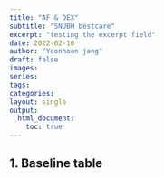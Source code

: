 ```yaml
---
title: "AF & DEX"
subtitle: "SNUBH bestcare"
excerpt: "testing the excerpt field"
date: 2022-02-10
author: "Yeonhoon jang"
draft: false
images:
series:
tags:
categories:
layout: single
output:
  html_document:
    toc: true
---
```


<link href="/rmarkdown-libs/tabwid/tabwid.css" rel="stylesheet" />

## 1. Baseline table

<template id="29177189-3d9c-4104-8189-de2355f8ff8d"><style>
.tabwid table{
  border-spacing:0px !important;
  border-collapse:collapse;
  line-height:1;
  margin-left:auto;
  margin-right:auto;
  border-width: 0;
  display: table;
  margin-top: 1.275em;
  margin-bottom: 1.275em;
  border-color: transparent;
}
.tabwid_left table{
  margin-left:0;
}
.tabwid_right table{
  margin-right:0;
}
.tabwid td {
    padding: 0;
}
.tabwid a {
  text-decoration: none;
}
.tabwid thead {
    background-color: transparent;
}
.tabwid tfoot {
    background-color: transparent;
}
.tabwid table tr {
background-color: transparent;
}
</style><div class="tabwid"><style>.cl-d8f5068e{}.cl-d8ecf048{font-family:'Arial';font-size:11pt;font-weight:normal;font-style:normal;text-decoration:none;color:rgba(0, 0, 0, 1.00);background-color:transparent;}.cl-d8ecf049{font-family:'Arial';font-size:6.6pt;font-weight:normal;font-style:normal;text-decoration:none;color:rgba(0, 0, 0, 1.00);background-color:transparent;position: relative;bottom:3.3pt;}.cl-d8ecf04a{margin:0;text-align:left;border-bottom: 0 solid rgba(0, 0, 0, 1.00);border-top: 0 solid rgba(0, 0, 0, 1.00);border-left: 0 solid rgba(0, 0, 0, 1.00);border-right: 0 solid rgba(0, 0, 0, 1.00);padding-bottom:2pt;padding-top:2pt;padding-left:5pt;padding-right:5pt;line-height: 1;background-color:transparent;}.cl-d8ecf04b{margin:0;text-align:center;border-bottom: 0 solid rgba(0, 0, 0, 1.00);border-top: 0 solid rgba(0, 0, 0, 1.00);border-left: 0 solid rgba(0, 0, 0, 1.00);border-right: 0 solid rgba(0, 0, 0, 1.00);padding-bottom:2pt;padding-top:2pt;padding-left:5pt;padding-right:5pt;line-height: 1;background-color:transparent;}.cl-d8ecf04c{margin:0;text-align:left;border-bottom: 0 solid rgba(0, 0, 0, 1.00);border-top: 0 solid rgba(0, 0, 0, 1.00);border-left: 0 solid rgba(0, 0, 0, 1.00);border-right: 0 solid rgba(0, 0, 0, 1.00);padding-bottom:5pt;padding-top:5pt;padding-left:5pt;padding-right:5pt;line-height: 1;background-color:transparent;}.cl-d8ecf04d{margin:0;text-align:center;border-bottom: 0 solid rgba(0, 0, 0, 1.00);border-top: 0 solid rgba(0, 0, 0, 1.00);border-left: 0 solid rgba(0, 0, 0, 1.00);border-right: 0 solid rgba(0, 0, 0, 1.00);padding-bottom:5pt;padding-top:5pt;padding-left:5pt;padding-right:5pt;line-height: 1;background-color:transparent;}.cl-d8ecf04e{margin:0;text-align:left;border-bottom: 0 solid rgba(0, 0, 0, 1.00);border-top: 0 solid rgba(0, 0, 0, 1.00);border-left: 0 solid rgba(0, 0, 0, 1.00);border-right: 0 solid rgba(0, 0, 0, 1.00);padding-bottom:5pt;padding-top:5pt;padding-left:15pt;padding-right:5pt;line-height: 1;background-color:transparent;}.cl-d8ecf04f{margin:0;text-align:left;border-bottom: 0 solid rgba(0, 0, 0, 1.00);border-top: 0 solid rgba(0, 0, 0, 1.00);border-left: 0 solid rgba(0, 0, 0, 1.00);border-right: 0 solid rgba(0, 0, 0, 1.00);padding-bottom:5pt;padding-top:5pt;padding-left:5pt;padding-right:5pt;line-height: 1;background-color:transparent;}.cl-d8ed3e68{width:115.9pt;background-color:transparent;vertical-align: top;border-bottom: 0 solid rgba(0, 0, 0, 1.00);border-top: 0 solid rgba(0, 0, 0, 1.00);border-left: 0 solid rgba(0, 0, 0, 1.00);border-right: 0 solid rgba(0, 0, 0, 1.00);margin-bottom:0;margin-top:0;margin-left:0;margin-right:0;}.cl-d8ed3e69{width:88.7pt;background-color:transparent;vertical-align: middle;border-bottom: 0 solid rgba(0, 0, 0, 1.00);border-top: 0 solid rgba(0, 0, 0, 1.00);border-left: 0 solid rgba(0, 0, 0, 1.00);border-right: 0 solid rgba(0, 0, 0, 1.00);margin-bottom:0;margin-top:0;margin-left:0;margin-right:0;}.cl-d8ed3e6a{width:93.6pt;background-color:transparent;vertical-align: middle;border-bottom: 0 solid rgba(0, 0, 0, 1.00);border-top: 0 solid rgba(0, 0, 0, 1.00);border-left: 0 solid rgba(0, 0, 0, 1.00);border-right: 0 solid rgba(0, 0, 0, 1.00);margin-bottom:0;margin-top:0;margin-left:0;margin-right:0;}.cl-d8ed3e6b{width:109.5pt;background-color:transparent;vertical-align: middle;border-bottom: 0 solid rgba(0, 0, 0, 1.00);border-top: 0 solid rgba(0, 0, 0, 1.00);border-left: 0 solid rgba(0, 0, 0, 1.00);border-right: 0 solid rgba(0, 0, 0, 1.00);margin-bottom:0;margin-top:0;margin-left:0;margin-right:0;}.cl-d8ed3e6c{width:56.6pt;background-color:transparent;vertical-align: middle;border-bottom: 0 solid rgba(0, 0, 0, 1.00);border-top: 0 solid rgba(0, 0, 0, 1.00);border-left: 0 solid rgba(0, 0, 0, 1.00);border-right: 0 solid rgba(0, 0, 0, 1.00);margin-bottom:0;margin-top:0;margin-left:0;margin-right:0;}.cl-d8ed3e6d{width:88.7pt;background-color:transparent;vertical-align: middle;border-bottom: 0 solid rgba(0, 0, 0, 1.00);border-top: 0 solid rgba(0, 0, 0, 1.00);border-left: 0 solid rgba(0, 0, 0, 1.00);border-right: 0 solid rgba(0, 0, 0, 1.00);margin-bottom:0;margin-top:0;margin-left:0;margin-right:0;}.cl-d8ed3e6e{width:56.6pt;background-color:transparent;vertical-align: middle;border-bottom: 0 solid rgba(0, 0, 0, 1.00);border-top: 0 solid rgba(0, 0, 0, 1.00);border-left: 0 solid rgba(0, 0, 0, 1.00);border-right: 0 solid rgba(0, 0, 0, 1.00);margin-bottom:0;margin-top:0;margin-left:0;margin-right:0;}.cl-d8ed3e6f{width:93.6pt;background-color:transparent;vertical-align: middle;border-bottom: 0 solid rgba(0, 0, 0, 1.00);border-top: 0 solid rgba(0, 0, 0, 1.00);border-left: 0 solid rgba(0, 0, 0, 1.00);border-right: 0 solid rgba(0, 0, 0, 1.00);margin-bottom:0;margin-top:0;margin-left:0;margin-right:0;}.cl-d8ed3e70{width:115.9pt;background-color:transparent;vertical-align: top;border-bottom: 0 solid rgba(0, 0, 0, 1.00);border-top: 0 solid rgba(0, 0, 0, 1.00);border-left: 0 solid rgba(0, 0, 0, 1.00);border-right: 0 solid rgba(0, 0, 0, 1.00);margin-bottom:0;margin-top:0;margin-left:0;margin-right:0;}.cl-d8ed3e71{width:109.5pt;background-color:transparent;vertical-align: middle;border-bottom: 0 solid rgba(0, 0, 0, 1.00);border-top: 0 solid rgba(0, 0, 0, 1.00);border-left: 0 solid rgba(0, 0, 0, 1.00);border-right: 0 solid rgba(0, 0, 0, 1.00);margin-bottom:0;margin-top:0;margin-left:0;margin-right:0;}.cl-d8ed3e72{width:109.5pt;background-color:transparent;vertical-align: middle;border-bottom: 0 solid rgba(0, 0, 0, 1.00);border-top: 0 solid rgba(0, 0, 0, 1.00);border-left: 0 solid rgba(0, 0, 0, 1.00);border-right: 0 solid rgba(0, 0, 0, 1.00);margin-bottom:0;margin-top:0;margin-left:0;margin-right:0;}.cl-d8ed6578{width:115.9pt;background-color:transparent;vertical-align: top;border-bottom: 0 solid rgba(0, 0, 0, 1.00);border-top: 0 solid rgba(0, 0, 0, 1.00);border-left: 0 solid rgba(0, 0, 0, 1.00);border-right: 0 solid rgba(0, 0, 0, 1.00);margin-bottom:0;margin-top:0;margin-left:0;margin-right:0;}.cl-d8ed6579{width:93.6pt;background-color:transparent;vertical-align: middle;border-bottom: 0 solid rgba(0, 0, 0, 1.00);border-top: 0 solid rgba(0, 0, 0, 1.00);border-left: 0 solid rgba(0, 0, 0, 1.00);border-right: 0 solid rgba(0, 0, 0, 1.00);margin-bottom:0;margin-top:0;margin-left:0;margin-right:0;}.cl-d8ed657a{width:88.7pt;background-color:transparent;vertical-align: middle;border-bottom: 0 solid rgba(0, 0, 0, 1.00);border-top: 0 solid rgba(0, 0, 0, 1.00);border-left: 0 solid rgba(0, 0, 0, 1.00);border-right: 0 solid rgba(0, 0, 0, 1.00);margin-bottom:0;margin-top:0;margin-left:0;margin-right:0;}.cl-d8ed657b{width:56.6pt;background-color:transparent;vertical-align: middle;border-bottom: 0 solid rgba(0, 0, 0, 1.00);border-top: 0 solid rgba(0, 0, 0, 1.00);border-left: 0 solid rgba(0, 0, 0, 1.00);border-right: 0 solid rgba(0, 0, 0, 1.00);margin-bottom:0;margin-top:0;margin-left:0;margin-right:0;}.cl-d8ed657c{width:93.6pt;background-color:transparent;vertical-align: middle;border-bottom: 0 solid rgba(0, 0, 0, 1.00);border-top: 0 solid rgba(0, 0, 0, 1.00);border-left: 0 solid rgba(0, 0, 0, 1.00);border-right: 0 solid rgba(0, 0, 0, 1.00);margin-bottom:0;margin-top:0;margin-left:0;margin-right:0;}.cl-d8ed657d{width:109.5pt;background-color:transparent;vertical-align: middle;border-bottom: 0 solid rgba(0, 0, 0, 1.00);border-top: 0 solid rgba(0, 0, 0, 1.00);border-left: 0 solid rgba(0, 0, 0, 1.00);border-right: 0 solid rgba(0, 0, 0, 1.00);margin-bottom:0;margin-top:0;margin-left:0;margin-right:0;}.cl-d8ed657e{width:88.7pt;background-color:transparent;vertical-align: middle;border-bottom: 0 solid rgba(0, 0, 0, 1.00);border-top: 0 solid rgba(0, 0, 0, 1.00);border-left: 0 solid rgba(0, 0, 0, 1.00);border-right: 0 solid rgba(0, 0, 0, 1.00);margin-bottom:0;margin-top:0;margin-left:0;margin-right:0;}.cl-d8ed657f{width:115.9pt;background-color:transparent;vertical-align: top;border-bottom: 0 solid rgba(0, 0, 0, 1.00);border-top: 0 solid rgba(0, 0, 0, 1.00);border-left: 0 solid rgba(0, 0, 0, 1.00);border-right: 0 solid rgba(0, 0, 0, 1.00);margin-bottom:0;margin-top:0;margin-left:0;margin-right:0;}.cl-d8ed6580{width:56.6pt;background-color:transparent;vertical-align: middle;border-bottom: 0 solid rgba(0, 0, 0, 1.00);border-top: 0 solid rgba(0, 0, 0, 1.00);border-left: 0 solid rgba(0, 0, 0, 1.00);border-right: 0 solid rgba(0, 0, 0, 1.00);margin-bottom:0;margin-top:0;margin-left:0;margin-right:0;}.cl-d8ed6581{width:109.5pt;background-color:transparent;vertical-align: middle;border-bottom: 1pt solid rgba(0, 0, 0, 1.00);border-top: 0 solid rgba(0, 0, 0, 1.00);border-left: 0 solid rgba(0, 0, 0, 1.00);border-right: 0 solid rgba(0, 0, 0, 1.00);margin-bottom:0;margin-top:0;margin-left:0;margin-right:0;}.cl-d8ed6582{width:115.9pt;background-color:transparent;vertical-align: top;border-bottom: 1pt solid rgba(0, 0, 0, 1.00);border-top: 0 solid rgba(0, 0, 0, 1.00);border-left: 0 solid rgba(0, 0, 0, 1.00);border-right: 0 solid rgba(0, 0, 0, 1.00);margin-bottom:0;margin-top:0;margin-left:0;margin-right:0;}.cl-d8ed8c7e{width:88.7pt;background-color:transparent;vertical-align: middle;border-bottom: 1pt solid rgba(0, 0, 0, 1.00);border-top: 0 solid rgba(0, 0, 0, 1.00);border-left: 0 solid rgba(0, 0, 0, 1.00);border-right: 0 solid rgba(0, 0, 0, 1.00);margin-bottom:0;margin-top:0;margin-left:0;margin-right:0;}.cl-d8ed8c7f{width:93.6pt;background-color:transparent;vertical-align: middle;border-bottom: 1pt solid rgba(0, 0, 0, 1.00);border-top: 0 solid rgba(0, 0, 0, 1.00);border-left: 0 solid rgba(0, 0, 0, 1.00);border-right: 0 solid rgba(0, 0, 0, 1.00);margin-bottom:0;margin-top:0;margin-left:0;margin-right:0;}.cl-d8ed8c80{width:56.6pt;background-color:transparent;vertical-align: middle;border-bottom: 1pt solid rgba(0, 0, 0, 1.00);border-top: 0 solid rgba(0, 0, 0, 1.00);border-left: 0 solid rgba(0, 0, 0, 1.00);border-right: 0 solid rgba(0, 0, 0, 1.00);margin-bottom:0;margin-top:0;margin-left:0;margin-right:0;}.cl-d8ed8c81{width:88.7pt;background-color:transparent;vertical-align: middle;border-bottom: 0 solid rgba(0, 0, 0, 1.00);border-top: 0 solid rgba(0, 0, 0, 1.00);border-left: 0 solid rgba(0, 0, 0, 1.00);border-right: 0 solid rgba(0, 0, 0, 1.00);margin-bottom:0;margin-top:0;margin-left:0;margin-right:0;}.cl-d8ed8c82{width:109.5pt;background-color:transparent;vertical-align: middle;border-bottom: 0 solid rgba(0, 0, 0, 1.00);border-top: 0 solid rgba(0, 0, 0, 1.00);border-left: 0 solid rgba(0, 0, 0, 1.00);border-right: 0 solid rgba(0, 0, 0, 1.00);margin-bottom:0;margin-top:0;margin-left:0;margin-right:0;}.cl-d8ed8c83{width:56.6pt;background-color:transparent;vertical-align: middle;border-bottom: 0 solid rgba(0, 0, 0, 1.00);border-top: 0 solid rgba(0, 0, 0, 1.00);border-left: 0 solid rgba(0, 0, 0, 1.00);border-right: 0 solid rgba(0, 0, 0, 1.00);margin-bottom:0;margin-top:0;margin-left:0;margin-right:0;}.cl-d8ed8c84{width:115.9pt;background-color:transparent;vertical-align: top;border-bottom: 0 solid rgba(0, 0, 0, 1.00);border-top: 0 solid rgba(0, 0, 0, 1.00);border-left: 0 solid rgba(0, 0, 0, 1.00);border-right: 0 solid rgba(0, 0, 0, 1.00);margin-bottom:0;margin-top:0;margin-left:0;margin-right:0;}.cl-d8ed8c85{width:93.6pt;background-color:transparent;vertical-align: middle;border-bottom: 0 solid rgba(0, 0, 0, 1.00);border-top: 0 solid rgba(0, 0, 0, 1.00);border-left: 0 solid rgba(0, 0, 0, 1.00);border-right: 0 solid rgba(0, 0, 0, 1.00);margin-bottom:0;margin-top:0;margin-left:0;margin-right:0;}.cl-d8ed8c86{width:109.5pt;background-color:transparent;vertical-align: middle;border-bottom: 0 solid rgba(255, 255, 255, 0.00);border-top: 0 solid rgba(255, 255, 255, 0.00);border-left: 0 solid rgba(255, 255, 255, 0.00);border-right: 0 solid rgba(255, 255, 255, 0.00);margin-bottom:0;margin-top:0;margin-left:0;margin-right:0;}.cl-d8ed8c87{width:56.6pt;background-color:transparent;vertical-align: middle;border-bottom: 0 solid rgba(255, 255, 255, 0.00);border-top: 0 solid rgba(255, 255, 255, 0.00);border-left: 0 solid rgba(255, 255, 255, 0.00);border-right: 0 solid rgba(255, 255, 255, 0.00);margin-bottom:0;margin-top:0;margin-left:0;margin-right:0;}.cl-d8ed8c88{width:88.7pt;background-color:transparent;vertical-align: middle;border-bottom: 0 solid rgba(255, 255, 255, 0.00);border-top: 0 solid rgba(255, 255, 255, 0.00);border-left: 0 solid rgba(255, 255, 255, 0.00);border-right: 0 solid rgba(255, 255, 255, 0.00);margin-bottom:0;margin-top:0;margin-left:0;margin-right:0;}.cl-d8edb3a2{width:115.9pt;background-color:transparent;vertical-align: middle;border-bottom: 0 solid rgba(255, 255, 255, 0.00);border-top: 0 solid rgba(255, 255, 255, 0.00);border-left: 0 solid rgba(255, 255, 255, 0.00);border-right: 0 solid rgba(255, 255, 255, 0.00);margin-bottom:0;margin-top:0;margin-left:0;margin-right:0;}.cl-d8edb3a3{width:93.6pt;background-color:transparent;vertical-align: middle;border-bottom: 0 solid rgba(255, 255, 255, 0.00);border-top: 0 solid rgba(255, 255, 255, 0.00);border-left: 0 solid rgba(255, 255, 255, 0.00);border-right: 0 solid rgba(255, 255, 255, 0.00);margin-bottom:0;margin-top:0;margin-left:0;margin-right:0;}.cl-d8edb3a4{width:115.9pt;background-color:transparent;vertical-align: middle;border-bottom: 1pt solid rgba(0, 0, 0, 1.00);border-top: 1pt solid rgba(0, 0, 0, 1.00);border-left: 0 solid rgba(0, 0, 0, 1.00);border-right: 0 solid rgba(0, 0, 0, 1.00);margin-bottom:0;margin-top:0;margin-left:0;margin-right:0;}.cl-d8edb3a5{width:56.6pt;background-color:transparent;vertical-align: middle;border-bottom: 1pt solid rgba(0, 0, 0, 1.00);border-top: 1pt solid rgba(0, 0, 0, 1.00);border-left: 0 solid rgba(0, 0, 0, 1.00);border-right: 0 solid rgba(0, 0, 0, 1.00);margin-bottom:0;margin-top:0;margin-left:0;margin-right:0;}.cl-d8edb3a6{width:88.7pt;background-color:transparent;vertical-align: middle;border-bottom: 1pt solid rgba(0, 0, 0, 1.00);border-top: 1pt solid rgba(0, 0, 0, 1.00);border-left: 0 solid rgba(0, 0, 0, 1.00);border-right: 0 solid rgba(0, 0, 0, 1.00);margin-bottom:0;margin-top:0;margin-left:0;margin-right:0;}.cl-d8edb3a7{width:93.6pt;background-color:transparent;vertical-align: middle;border-bottom: 1pt solid rgba(0, 0, 0, 1.00);border-top: 1pt solid rgba(0, 0, 0, 1.00);border-left: 0 solid rgba(0, 0, 0, 1.00);border-right: 0 solid rgba(0, 0, 0, 1.00);margin-bottom:0;margin-top:0;margin-left:0;margin-right:0;}.cl-d8edb3a8{width:109.5pt;background-color:transparent;vertical-align: middle;border-bottom: 1pt solid rgba(0, 0, 0, 1.00);border-top: 1pt solid rgba(0, 0, 0, 1.00);border-left: 0 solid rgba(0, 0, 0, 1.00);border-right: 0 solid rgba(0, 0, 0, 1.00);margin-bottom:0;margin-top:0;margin-left:0;margin-right:0;}</style><table class='cl-d8f5068e'>
<thead><tr style="overflow-wrap:break-word;"><td class="cl-d8edb3a4"><p class="cl-d8ecf04a"><span class="cl-d8ecf048">Characteristic</span></p></td><td class="cl-d8edb3a8"><p class="cl-d8ecf04b"><span class="cl-d8ecf048">Overall, N = 5,963</span><span class="cl-d8ecf049">1</span></p></td><td class="cl-d8edb3a6"><p class="cl-d8ecf04b"><span class="cl-d8ecf048">No, N = 4,696</span><span class="cl-d8ecf049">1</span></p></td><td class="cl-d8edb3a7"><p class="cl-d8ecf04b"><span class="cl-d8ecf048">Yes, N = 1,267</span><span class="cl-d8ecf049">1</span></p></td><td class="cl-d8edb3a5"><p class="cl-d8ecf04b"><span class="cl-d8ecf048">p-value</span><span class="cl-d8ecf049">2</span></p></td></tr></thead><tbody><tr style="overflow-wrap:break-word;"><td class="cl-d8ed3e68"><p class="cl-d8ecf04c"><span class="cl-d8ecf048">Sex</span></p></td><td class="cl-d8ed3e6b"><p class="cl-d8ecf04d"><span class="cl-d8ecf048"></span></p></td><td class="cl-d8ed3e69"><p class="cl-d8ecf04d"><span class="cl-d8ecf048"></span></p></td><td class="cl-d8ed3e6a"><p class="cl-d8ecf04d"><span class="cl-d8ecf048"></span></p></td><td class="cl-d8ed3e6c"><p class="cl-d8ecf04d"><span class="cl-d8ecf048">0.003</span></p></td></tr><tr style="overflow-wrap:break-word;"><td class="cl-d8ed6578"><p class="cl-d8ecf04e"><span class="cl-d8ecf048">F</span></p></td><td class="cl-d8ed3e72"><p class="cl-d8ecf04d"><span class="cl-d8ecf048">40.4</span></p></td><td class="cl-d8ed657a"><p class="cl-d8ecf04d"><span class="cl-d8ecf048">41.4</span></p></td><td class="cl-d8ed6579"><p class="cl-d8ecf04d"><span class="cl-d8ecf048">36.7</span></p></td><td class="cl-d8ed657b"><p class="cl-d8ecf04d"><span class="cl-d8ecf048"></span></p></td></tr><tr style="overflow-wrap:break-word;"><td class="cl-d8ed6578"><p class="cl-d8ecf04e"><span class="cl-d8ecf048">M</span></p></td><td class="cl-d8ed3e72"><p class="cl-d8ecf04d"><span class="cl-d8ecf048">59.6</span></p></td><td class="cl-d8ed657a"><p class="cl-d8ecf04d"><span class="cl-d8ecf048">58.6</span></p></td><td class="cl-d8ed6579"><p class="cl-d8ecf04d"><span class="cl-d8ecf048">63.3</span></p></td><td class="cl-d8ed657b"><p class="cl-d8ecf04d"><span class="cl-d8ecf048"></span></p></td></tr><tr style="overflow-wrap:break-word;"><td class="cl-d8ed657f"><p class="cl-d8ecf04c"><span class="cl-d8ecf048">Age</span></p></td><td class="cl-d8ed657d"><p class="cl-d8ecf04d"><span class="cl-d8ecf048">65.2 ± 16.2</span></p></td><td class="cl-d8ed657e"><p class="cl-d8ecf04d"><span class="cl-d8ecf048">64.8 ± 16.5</span></p></td><td class="cl-d8ed657c"><p class="cl-d8ecf04d"><span class="cl-d8ecf048">66.4 ± 14.9</span></p></td><td class="cl-d8ed6580"><p class="cl-d8ecf04d"><span class="cl-d8ecf048">0.019</span></p></td></tr><tr style="overflow-wrap:break-word;"><td class="cl-d8ed8c84"><p class="cl-d8ecf04c"><span class="cl-d8ecf048">ICU LOS</span></p></td><td class="cl-d8ed8c82"><p class="cl-d8ecf04d"><span class="cl-d8ecf048">8.6 ± 8.5</span></p></td><td class="cl-d8ed8c81"><p class="cl-d8ecf04d"><span class="cl-d8ecf048">8.4 ± 8.4</span></p></td><td class="cl-d8ed8c85"><p class="cl-d8ecf04d"><span class="cl-d8ecf048">9.2 ± 8.8</span></p></td><td class="cl-d8ed8c83"><p class="cl-d8ecf04d"><span class="cl-d8ecf048">&lt;0.001</span></p></td></tr><tr style="overflow-wrap:break-word;"><td class="cl-d8ed3e68"><p class="cl-d8ecf04c"><span class="cl-d8ecf048">APACHE score</span></p></td><td class="cl-d8ed3e6b"><p class="cl-d8ecf04d"><span class="cl-d8ecf048">26.4 ± 8.7</span></p></td><td class="cl-d8ed3e69"><p class="cl-d8ecf04d"><span class="cl-d8ecf048">26.5 ± 8.7</span></p></td><td class="cl-d8ed3e6a"><p class="cl-d8ecf04d"><span class="cl-d8ecf048">25.8 ± 8.7</span></p></td><td class="cl-d8ed3e6c"><p class="cl-d8ecf04d"><span class="cl-d8ecf048">0.5</span></p></td></tr><tr style="overflow-wrap:break-word;"><td class="cl-d8ed3e68"><p class="cl-d8ecf04c"><span class="cl-d8ecf048">CRRT</span></p></td><td class="cl-d8ed3e6b"><p class="cl-d8ecf04d"><span class="cl-d8ecf048"></span></p></td><td class="cl-d8ed3e69"><p class="cl-d8ecf04d"><span class="cl-d8ecf048"></span></p></td><td class="cl-d8ed3e6a"><p class="cl-d8ecf04d"><span class="cl-d8ecf048"></span></p></td><td class="cl-d8ed3e6c"><p class="cl-d8ecf04d"><span class="cl-d8ecf048">&lt;0.001</span></p></td></tr><tr style="overflow-wrap:break-word;"><td class="cl-d8ed3e70"><p class="cl-d8ecf04e"><span class="cl-d8ecf048">No</span></p></td><td class="cl-d8ed3e71"><p class="cl-d8ecf04d"><span class="cl-d8ecf048">87.9</span></p></td><td class="cl-d8ed3e6d"><p class="cl-d8ecf04d"><span class="cl-d8ecf048">89.6</span></p></td><td class="cl-d8ed3e6f"><p class="cl-d8ecf04d"><span class="cl-d8ecf048">81.6</span></p></td><td class="cl-d8ed3e6e"><p class="cl-d8ecf04d"><span class="cl-d8ecf048"></span></p></td></tr><tr style="overflow-wrap:break-word;"><td class="cl-d8ed3e70"><p class="cl-d8ecf04e"><span class="cl-d8ecf048">Yes</span></p></td><td class="cl-d8ed3e71"><p class="cl-d8ecf04d"><span class="cl-d8ecf048">12.1</span></p></td><td class="cl-d8ed3e6d"><p class="cl-d8ecf04d"><span class="cl-d8ecf048">10.4</span></p></td><td class="cl-d8ed3e6f"><p class="cl-d8ecf04d"><span class="cl-d8ecf048">18.4</span></p></td><td class="cl-d8ed3e6e"><p class="cl-d8ecf04d"><span class="cl-d8ecf048"></span></p></td></tr><tr style="overflow-wrap:break-word;"><td class="cl-d8ed3e70"><p class="cl-d8ecf04c"><span class="cl-d8ecf048">AF</span></p></td><td class="cl-d8ed3e71"><p class="cl-d8ecf04d"><span class="cl-d8ecf048"></span></p></td><td class="cl-d8ed3e6d"><p class="cl-d8ecf04d"><span class="cl-d8ecf048"></span></p></td><td class="cl-d8ed3e6f"><p class="cl-d8ecf04d"><span class="cl-d8ecf048"></span></p></td><td class="cl-d8ed3e6e"><p class="cl-d8ecf04d"><span class="cl-d8ecf048">&lt;0.001</span></p></td></tr><tr style="overflow-wrap:break-word;"><td class="cl-d8ed3e70"><p class="cl-d8ecf04e"><span class="cl-d8ecf048">0</span></p></td><td class="cl-d8ed3e71"><p class="cl-d8ecf04d"><span class="cl-d8ecf048">86.0</span></p></td><td class="cl-d8ed3e6d"><p class="cl-d8ecf04d"><span class="cl-d8ecf048">87.4</span></p></td><td class="cl-d8ed3e6f"><p class="cl-d8ecf04d"><span class="cl-d8ecf048">80.7</span></p></td><td class="cl-d8ed3e6e"><p class="cl-d8ecf04d"><span class="cl-d8ecf048"></span></p></td></tr><tr style="overflow-wrap:break-word;"><td class="cl-d8ed6578"><p class="cl-d8ecf04e"><span class="cl-d8ecf048">1</span></p></td><td class="cl-d8ed3e72"><p class="cl-d8ecf04d"><span class="cl-d8ecf048">14.0</span></p></td><td class="cl-d8ed657a"><p class="cl-d8ecf04d"><span class="cl-d8ecf048">12.6</span></p></td><td class="cl-d8ed6579"><p class="cl-d8ecf04d"><span class="cl-d8ecf048">19.3</span></p></td><td class="cl-d8ed657b"><p class="cl-d8ecf04d"><span class="cl-d8ecf048"></span></p></td></tr><tr style="overflow-wrap:break-word;"><td class="cl-d8ed657f"><p class="cl-d8ecf04c"><span class="cl-d8ecf048">In-hospital mortality</span></p></td><td class="cl-d8ed657d"><p class="cl-d8ecf04d"><span class="cl-d8ecf048"></span></p></td><td class="cl-d8ed657e"><p class="cl-d8ecf04d"><span class="cl-d8ecf048"></span></p></td><td class="cl-d8ed657c"><p class="cl-d8ecf04d"><span class="cl-d8ecf048"></span></p></td><td class="cl-d8ed6580"><p class="cl-d8ecf04d"><span class="cl-d8ecf048">0.2</span></p></td></tr><tr style="overflow-wrap:break-word;"><td class="cl-d8ed3e70"><p class="cl-d8ecf04e"><span class="cl-d8ecf048">No</span></p></td><td class="cl-d8ed3e71"><p class="cl-d8ecf04d"><span class="cl-d8ecf048">81.7</span></p></td><td class="cl-d8ed3e6d"><p class="cl-d8ecf04d"><span class="cl-d8ecf048">82.1</span></p></td><td class="cl-d8ed3e6f"><p class="cl-d8ecf04d"><span class="cl-d8ecf048">80.4</span></p></td><td class="cl-d8ed3e6e"><p class="cl-d8ecf04d"><span class="cl-d8ecf048"></span></p></td></tr><tr style="overflow-wrap:break-word;"><td class="cl-d8ed6582"><p class="cl-d8ecf04e"><span class="cl-d8ecf048">Yes</span></p></td><td class="cl-d8ed6581"><p class="cl-d8ecf04d"><span class="cl-d8ecf048">18.3</span></p></td><td class="cl-d8ed8c7e"><p class="cl-d8ecf04d"><span class="cl-d8ecf048">17.9</span></p></td><td class="cl-d8ed8c7f"><p class="cl-d8ecf04d"><span class="cl-d8ecf048">19.6</span></p></td><td class="cl-d8ed8c80"><p class="cl-d8ecf04d"><span class="cl-d8ecf048"></span></p></td></tr></tbody><tfoot><tr style="overflow-wrap:break-word;"><td  colspan="5"class="cl-d8edb3a2"><p class="cl-d8ecf04f"><span class="cl-d8ecf049">1</span><span class="cl-d8ecf048">%; Mean ± SD</span></p></td></tr><tr style="overflow-wrap:break-word;"><td  colspan="5"class="cl-d8edb3a2"><p class="cl-d8ecf04f"><span class="cl-d8ecf049">2</span><span class="cl-d8ecf048">Pearson's Chi-squared test; Wilcoxon rank sum test</span></p></td></tr></tfoot></table></div></template>
<div class="flextable-shadow-host" id="71169be3-e860-4420-9498-8babc56a8235"></div>
<script>
var dest = document.getElementById("71169be3-e860-4420-9498-8babc56a8235");
var template = document.getElementById("29177189-3d9c-4104-8189-de2355f8ff8d");
var caption = template.content.querySelector("caption");
if(caption) {
  caption.style.cssText = "display:block;text-align:center;";
  var newcapt = document.createElement("p");
  newcapt.appendChild(caption)
  dest.parentNode.insertBefore(newcapt, dest.previousSibling);
}
var fantome = dest.attachShadow({mode: 'open'});
var templateContent = template.content;
fantome.appendChild(templateContent);
</script>
